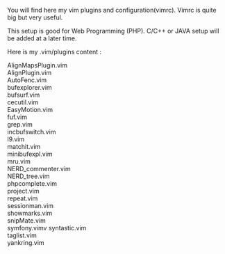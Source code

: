 You will find here my vim plugins and configuration(vimrc). Vimrc is quite big but very useful.

This setup is good for Web Programming (PHP). C/C++ or JAVA setup will be added at a later time.

Here is my .vim/plugins content :

AlignMapsPlugin.vim<br/>
AlignPlugin.vim<br/>
AutoFenc.vim<br/>
bufexplorer.vim<br/>
bufsurf.vim<br/>
cecutil.vim<br/>
EasyMotion.vim<br/>
fuf.vim<br/>
grep.vim<br/>
incbufswitch.vim<br/>
l9.vim<br/>
matchit.vim<br/>
minibufexpl.vim<br/>
mru.vim<br/>
NERD_commenter.vim<br/>
NERD_tree.vim<br/>
phpcomplete.vim<br/>
project.vim<br/>
repeat.vim<br/>
sessionman.vim<br/>
showmarks.vim<br/>
snipMate.vim<br/>
symfony.vimv
syntastic.vim<br/>
taglist.vim<br/>
yankring.vim<br/>

